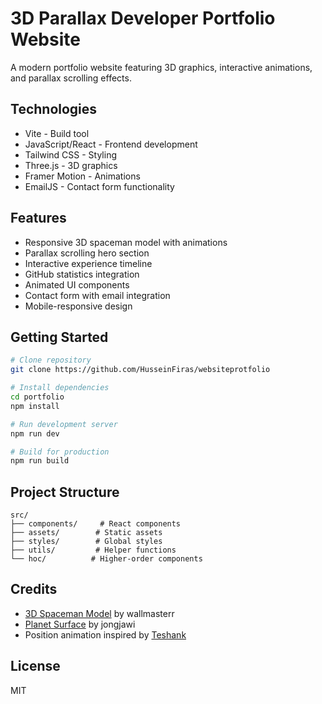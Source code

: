 # 3D Parallax Developer Portfolio Website

A modern portfolio website featuring 3D graphics, interactive animations, and parallax scrolling effects.

## Technologies
- Vite - Build tool 
- JavaScript/React - Frontend development
- Tailwind CSS - Styling
- Three.js - 3D graphics
- Framer Motion - Animations
- EmailJS - Contact form functionality

## Features
- Responsive 3D spaceman model with animations
- Parallax scrolling hero section
- Interactive experience timeline
- GitHub statistics integration
- Animated UI components
- Contact form with email integration
- Mobile-responsive design

## Getting Started

```bash
# Clone repository
git clone https://github.com/HusseinFiras/websiteprotfolio

# Install dependencies 
cd portfolio
npm install

# Run development server
npm run dev

# Build for production
npm run build
```

## Project Structure
```
src/
├── components/     # React components
├── assets/        # Static assets
├── styles/        # Global styles
├── utils/         # Helper functions
└── hoc/          # Higher-order components
```

## Credits
- [3D Spaceman Model](https://sketchfab.com/3d-models/tenhun-falling-spaceman-fanart-9fd80b6a259f41fd99e6f56eee686dc5) by wallmasterr
- [Planet Surface](https://stock.adobe.com/images/landscape-surface-of-planet-sky-space-science-fiction-fantasy-illustration/330880441) by jongjawi
- Position animation inspired by [Teshank](https://github.com/teshank2137/portfolio)

## License
MIT
